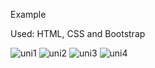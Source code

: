 Example

Used: HTML, CSS and Bootstrap 

![uni1](https://github.com/Tarik2710/lorem/assets/135732726/2b12583a-5095-4462-826c-6713f2bef683)
![uni2](https://github.com/Tarik2710/lorem/assets/135732726/afa0950a-62ce-479d-a50c-77252d494fd5)
![uni3](https://github.com/Tarik2710/lorem/assets/135732726/be9981d6-210e-4001-94d0-e6c36a99238e)
![uni4](https://github.com/Tarik2710/lorem/assets/135732726/efab8cbc-e002-442a-bc34-3cc2b764d5b4)

